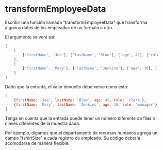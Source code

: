 # transformEmployeeData

Escribir una función llamada "transformEmployeeData" que transforma algunos datos de los empleados de un formato a otro.

El argumento se verá así:
```js
[
    [
        ['firstName', 'Joe'], ['lastName', 'Blow'], ['age', 42], ['role', 'clerk']
    ],
    [
        ['firstName', 'Mary'], ['lastName', 'Jenkins'], ['age', 36], ['role', 'manager']
	]
]
```
Dado que la entrada, el valor devuelto debe verse como esto:
```js
[
    {firstName: 'Joe', lastName: 'Blow', age: 42, role: 'clerk'},
    {firstName: 'Mary', lastName: 'Jenkins', age: 36, role: 'manager'}
]
```
Tenga en cuenta que la entrada puede tener un número diferente de filas o claves diferentes de la muestra dada.

Por ejemplo,
digamos que el departamento de recursos humanos agrega un campo "tshirtSize" a cada registro de empleado. Su código debería acomodarse de manera flexible.
